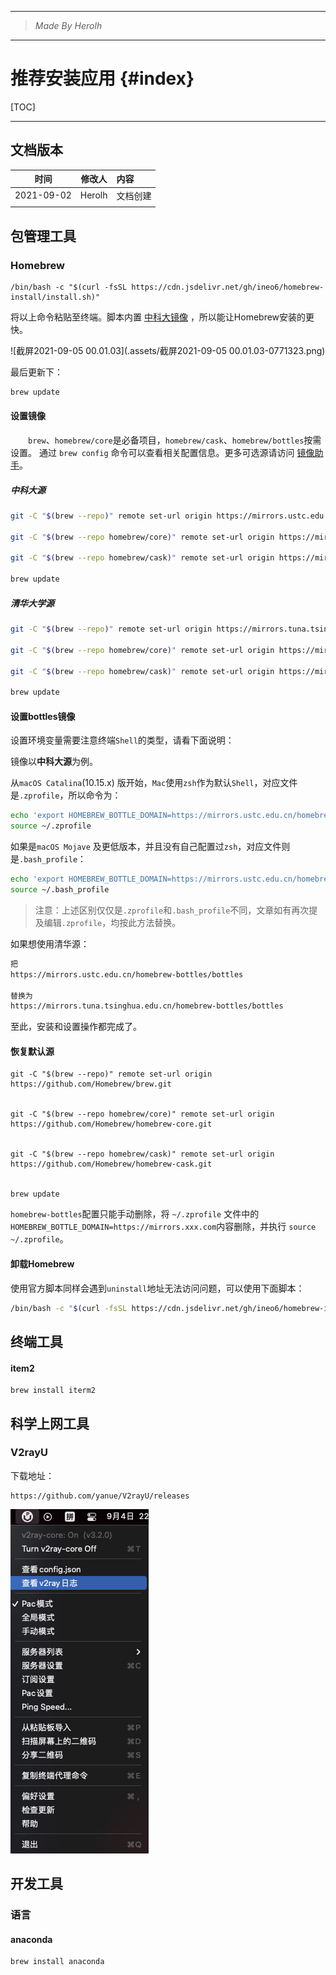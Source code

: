 ----------------------------------------------
> *Made By Herolh*
----------------------------------------------

# 推荐安装应用 {#index}

[TOC]



 







--------------------------------------------

## 文档版本

|    时间    | 修改人 | 内容     |
| :--------: | :----: | :------- |
| 2021-09-02 | Herolh | 文档创建 |
|            |        |          |





## 包管理工具

### Homebrew

```shell
/bin/bash -c "$(curl -fsSL https://cdn.jsdelivr.net/gh/ineo6/homebrew-install/install.sh)"
```

将以上命令粘贴至终端。脚本内置 [中科大镜像](https://mirrors.ustc.edu.cn/help/brew.git.html) ，所以能让Homebrew安装的更快。

![截屏2021-09-05 00.01.03](.assets/截屏2021-09-05 00.01.03-0771323.png)



最后更新下：

```bash
brew update
```



#### 设置镜像

&emsp;&emsp;`brew`、`homebrew/core`是必备项目，`homebrew/cask`、`homebrew/bottles`按需设置。
通过 `brew config` 命令可以查看相关配置信息。更多可选源请访问 [镜像助手](https://link.zhihu.com/?target=https%3A//brew.idayer.com/guide/change-source)。



##### 中科大源

```bash
git -C "$(brew --repo)" remote set-url origin https://mirrors.ustc.edu.cn/brew.git

git -C "$(brew --repo homebrew/core)" remote set-url origin https://mirrors.ustc.edu.cn/homebrew-core.git

git -C "$(brew --repo homebrew/cask)" remote set-url origin https://mirrors.ustc.edu.cn/homebrew-cask.git

brew update
```



##### 清华大学源

```bash
git -C "$(brew --repo)" remote set-url origin https://mirrors.tuna.tsinghua.edu.cn/git/homebrew/brew.git

git -C "$(brew --repo homebrew/core)" remote set-url origin https://mirrors.tuna.tsinghua.edu.cn/git/homebrew/homebrew-core.git

git -C "$(brew --repo homebrew/cask)" remote set-url origin https://mirrors.tuna.tsinghua.edu.cn/git/homebrew/homebrew-cask.git

brew update
```



#### 设置bottles镜像

设置环境变量需要注意终端`Shell`的类型，请看下面说明：

镜像以**中科大源**为例。

从`macOS Catalina`(10.15.x) 版开始，`Mac`使用`zsh`作为默认`Shell`，对应文件是`.zprofile`，所以命令为：

```bash
echo 'export HOMEBREW_BOTTLE_DOMAIN=https://mirrors.ustc.edu.cn/homebrew-bottles/bottles' >> ~/.zprofile
source ~/.zprofile
```

如果是`macOS Mojave` 及更低版本，并且没有自己配置过`zsh`，对应文件则是`.bash_profile`：

```bash
echo 'export HOMEBREW_BOTTLE_DOMAIN=https://mirrors.ustc.edu.cn/homebrew-bottles/bottles' >> ~/.bash_profile
source ~/.bash_profile
```

> 注意：上述区别仅仅是`.zprofile`和`.bash_profile`不同，文章如有再次提及编辑`.zprofile`，均按此方法替换。

如果想使用清华源：

```bash
把
https://mirrors.ustc.edu.cn/homebrew-bottles/bottles

替换为
https://mirrors.tuna.tsinghua.edu.cn/homebrew-bottles/bottles
```

至此，安装和设置操作都完成了。



#### 恢复默认源

```shell
git -C "$(brew --repo)" remote set-url origin https://github.com/Homebrew/brew.git


git -C "$(brew --repo homebrew/core)" remote set-url origin https://github.com/Homebrew/homebrew-core.git


git -C "$(brew --repo homebrew/cask)" remote set-url origin https://github.com/Homebrew/homebrew-cask.git


brew update
```

`homebrew-bottles`配置只能手动删除，将 `~/.zprofile` 文件中的 `HOMEBREW_BOTTLE_DOMAIN=https://mirrors.xxx.com`内容删除，并执行 `source ~/.zprofile`。



#### 卸载Homebrew

使用官方脚本同样会遇到`uninstall`地址无法访问问题，可以使用下面脚本：

```bash
/bin/bash -c "$(curl -fsSL https://cdn.jsdelivr.net/gh/ineo6/homebrew-install/uninstall.sh)"
```



## 终端工具

#### item2

```shell
brew install iterm2
```









## 科学上网工具

### V2rayU

下载地址：

```shell
https://github.com/yanue/V2rayU/releases
```

![image-20210904223116300](.assets/image-20210904223116300.png)



## 开发工具

### 语言

#### anaconda

```shell
brew install anaconda
```













